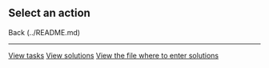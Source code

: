 <h2>Select an action</h2>
Back (../README.md)

********************************************************************************
[View tasks](Photo/E1S1CPhoto.md)
[View solutions](Decisions)
[View the file where to enter solutions](Exam.v2/Exam.v2/src/ru/vsu/cs/course1)
